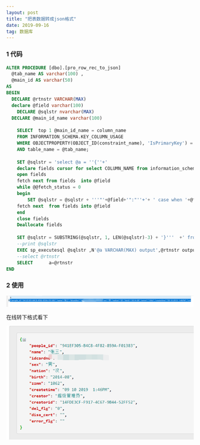 ```yaml
---
layout: post
title: "把表数据转成json格式"
date: 2019-09-16
tag: 数据库
---
```


### 1 代码

```sql
ALTER PROCEDURE [dbo].[pro_row_rec_to_json]
  @tab_name AS varchar(100) ,
  @main_id AS varchar(50)
AS
BEGIN
  DECLARE @rtnstr VARCHAR(MAX)
  declare @field varchar(100) 
	DECLARE @sqlstr nvarchar(MAX)
  DECLARE @main_id_name varchar(100)

	SELECT  top 1 @main_id_name = column_name
	FROM INFORMATION_SCHEMA.KEY_COLUMN_USAGE
	WHERE OBJECTPROPERTY(OBJECT_ID(constraint_name), 'IsPrimaryKey') = 1
	AND table_name = @tab_name;

	SET @sqlstr = 'select @a = ''{''+'
	declare fields cursor for select COLUMN_NAME from information_schema.COLUMNS where table_name = @tab_name; 
	open fields                                                                        --打开游标
	fetch next from fields  into @field
	while @@fetch_status = 0 
	begin
		SET @sqlstr = @sqlstr + '''"'+@field+'":"''+'+ ' case when '+@field+' is null then '''' else cast( '+@field+' as varchar) end'+'+''",''+'
	fetch next  from fields into @field
	end 
	close fields                                                             -- 关闭游标
	Deallocate fields 

	SET @sqlstr = SUBSTRING(@sqlstr, 1, LEN(@sqlstr)-3) + '}'''  +' from '   +  @tab_name  + ' where '  +@main_id_name +' = ' +''''+@main_id+''''                                         -- 删除游标
	--print @sqlstr    
	EXEC sp_executesql @sqlstr ,N'@a VARCHAR(MAX) output',@rtnstr output 
	--select @rtnstr    
	SELECT		a=@rtnstr			
END
```

### 2 使用

![](https://raw.githubusercontent.com/unfrequentedfire/myblog_image/master/jekyll/20190916135913.png)

在线转下格式看下

![](https://raw.githubusercontent.com/unfrequentedfire/myblog_image/master/jekyll/20190916140030.png)

